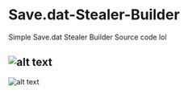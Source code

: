 # Save.dat-Stealer-Builder
Simple Save.dat Stealer Builder Source code lol

![alt text](https://cdn.discordapp.com/attachments/809066199827873805/813493215989727282/Screenshot_1.png)
----------------------------------------------------------------------------------------------------------------
![alt text](https://cdn.discordapp.com/attachments/809066199827873805/813493206938812456/Screenshot_2.png)
